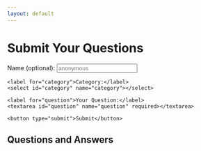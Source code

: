 ```yaml
---
layout: default
---
```


<h1>Submit Your Questions</h1>
<form id="question-form" onsubmit="submitQuestion(event)">
    <label for="name">Name (optional):</label>
    <input type="text" id="name" name="name" placeholder="anonymous">

    <label for="category">Category:</label>
    <select id="category" name="category"></select>

    <label for="question">Your Question:</label>
    <textarea id="question" name="question" required></textarea>

    <button type="submit">Submit</button>
</form>

<h2>Questions and Answers</h2>
<div id="questions-container"></div>
<script src="https://cdn.jsdelivr.net/npm/@supabase/supabase-js"></script>
<script src="./scripts.js"></script>
